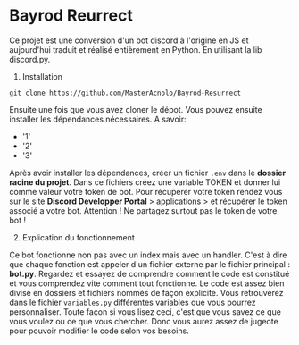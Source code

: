 # Bayrod Reurrect

Ce projet est une conversion d'un bot discord à l'origine en JS et aujourd'hui traduit et réalisé entièrement en Python. En utilisant la lib discord.py. 

1. Installation
```
git clone https://github.com/MasterAcnolo/Bayrod-Resurrect
```

Ensuite une fois que vous avez cloner le dépot. Vous pouvez ensuite installer les dépendances nécessaires. A savoir: 

- '1'
- '2'
- '3'

Après avoir installer les dépendances, créer un fichier `.env` dans le **dossier racine du projet**. Dans ce fichiers créez une variable TOKEN et donner lui comme valeur votre token de bot. Pour récuperer votre token rendez vous sur le site **Discord Developper Portal** > applications > et récupérer le token associé a votre bot. Attention ! Ne partagez surtout pas le token de votre bot ! 

2. Explication du fonctionnement

Ce bot fonctionne non pas avec un index mais avec un handler. C'est à dire que chaque fonction est appeler d'un fichier externe par le fichier principal : **bot.py**. Regardez et essayez de comprendre comment le code est constitué et vous comprendez vite comment tout fonctionne. Le code est assez bien divisé en dossiers et fichiers nommés de façon explicite. 
Vous retrouverez dans le fichier `variables.py` différentes variables que vous pourrez personnaliser. Toute façon si vous lisez ceci, c'est que vous savez ce que vous voulez ou ce que vous chercher. Donc vous aurez assez de jugeote pour pouvoir modifier le code selon vos besoins.